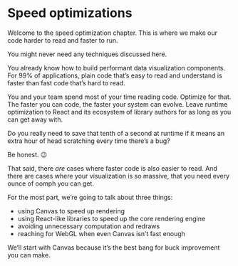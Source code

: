 
# Speed optimizations

Welcome to the speed optimization chapter. This is where we make our
code harder to read and faster to run.

You might never need any techniques discussed here.

You already know how to build performant data visualization components.
For 99% of applications, plain code that’s easy to read and understand
is faster than fast code that’s hard to read.

You and your team spend most of your time reading code. Optimize for
that. The faster you can code, the faster your system can evolve. Leave
runtime optimization to React and its ecosystem of library authors for
as long as you can get away with.

Do you really need to save that tenth of a second at runtime if it means
an extra hour of head scratching every time there’s a bug?

Be honest. 😉

That said, there *are* cases where faster code is also easier to read.
And there are cases where your visualization is so massive, that you
need every ounce of oomph you can get.

For the most part, we’re going to talk about three things:

  - using Canvas to speed up rendering
  - using React-like libraries to speed up the core rendering engine
  - avoiding unnecessary computation and redraws
  - reaching for WebGL when even Canvas isn’t fast enough

We’ll start with Canvas because it’s the best bang for buck improvement
you can make.
